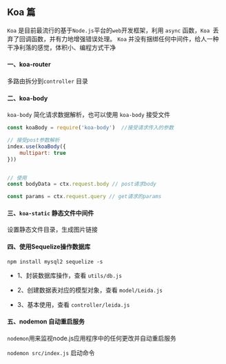 

## Koa 篇

`Koa` 是目前最流行的基于`Node.js`平台的`web`开发框架，利用 `async` 函数，`Koa `丢弃了回调函数，并有力地增强错误处理。 
`Koa` 并没有捆绑任何中间件，给人一种干净利落的感觉，体积小、编程方式干净


#### 一、koa-router

多路由拆分到`controller` 目录


#### 二、koa-body

`koa-body` 简化请求数据解析，也可以使用 `koa-body` 接受文件

```javascript
const koaBody = require('koa-body')  //接受请求传入的参数

// 接受post参数解析
index.use(koaBody({
    multipart: true
}))


// 使用
const bodyData = ctx.request.body // post请求body

const params = ctx.request.query // get请求的params
```

#### 三、`koa-static` 静态文件中间件

设置静态文件目录，生成图片链接


#### 四、使用Sequelize操作数据库

`npm install mysql2 sequelize -s`

* 1、封装数据库操作，查看 `utils/db.js`

* 2、创建数据表对应的模型对象，查看 `model/Leida.js`

* 3、基本使用，查看 `controller/leida.js`


#### 五、nodemon 自动重启服务

`nodemon`用来监视node.js应用程序中的任何更改并自动重启服务

`nodemon src/index.js` 启动命令
